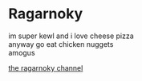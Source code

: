 # Ragarnoky

im super kewl and i love cheese pizza
\
anyway go eat chicken nuggets
\
amogus


[the ragarnoky channel](https://www.youtube.com/ragarnoky)

